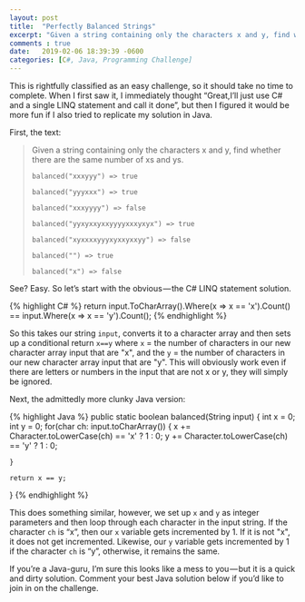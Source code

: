 ```yaml
---
layout: post
title:  "Perfectly Balanced Strings"
excerpt: "Given a string containing only the characters x and y, find whether there are the same number of xs and ys."
comments : true
date:   2019-02-06 18:39:39 -0600
categories: [C#, Java, Programming Challenge]
---
```


This is rightfully classified as an easy challenge, so it should take no time to complete. When I first saw it, I immediately thought “Great,I’ll just use C# and a single LINQ statement and call it done”, but then I figured it would be more fun if I also tried to replicate my solution in Java.

First, the text:

> Given a string containing only the characters x and y, find whether there are the same number of xs and ys.
>
> `balanced("xxxyyy") => true`
>
> `balanced("yyyxxx") => true`
>
> `balanced("xxxyyyy") => false`
>
> `balanced("yyxyxxyxxyyyyxxxyxyx") => true`
>
> `balanced("xyxxxxyyyxyxxyxxyy") => false`
>
> `balanced("") => true`
>
> `balanced("x") => false`


See? Easy. So let’s start with the obvious — the C# LINQ statement solution.

{% highlight C# %}
    return input.ToCharArray().Where(x => x == 'x').Count() == input.Where(x => x == 'y').Count();
{% endhighlight %}

So this takes our string `input`, converts it to a character array and then sets up a conditional return `x==y` where `x` = the number of characters in our new character array input that are "x", and the `y` = the number of characters in our new character array input that are "y". This will obviously work even if there are letters or numbers in the input that are not x or y, they will simply be ignored.

Next, the admittedly more clunky Java version:

{% highlight Java %}
public static boolean balanced(String input)
{
    int x = 0;
    int y = 0;
    for(char ch: input.toCharArray())
    {
        x += Character.toLowerCase(ch) == 'x' ? 1 : 0;
        y += Character.toLowerCase(ch) == 'y' ? 1 : 0;

    }

    return x == y;
}
{% endhighlight %}

This does something similar, however, we set up `x` and `y` as integer parameters and then loop through each character in the input string. If the character `ch` is “x”, then our `x` variable gets incremented by 1. If it is not "x", it does not get incremented. Likewise, our `y` variable gets incremented by 1 if the character `ch` is “y”, otherwise, it remains the same.

If you’re a Java-guru, I’m sure this looks like a mess to you — but it is a quick and dirty solution. Comment your best Java solution below if you’d like to join in on the challenge.